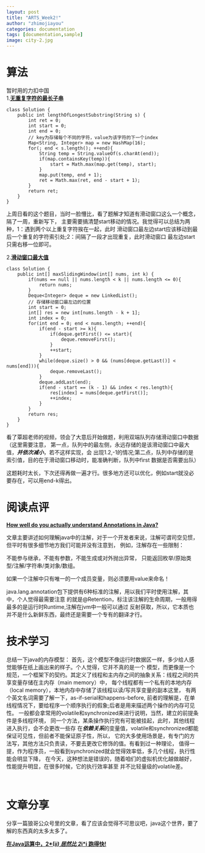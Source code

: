 ```yaml
---
layout: post
title: "ARTS_Week2!"
author: "zhimojiayou"
categories: documentation
tags: [documentation,sample]
image: city-2.jpg
---
```


# 算法
  暂时用的力扣中国<br>
  1.**[无重复字符的最长子串](https://leetcode-cn.com/problems/longest-substring-without-repeating-characters/)**<br>
  ```
  class Solution {
      public int lengthOfLongestSubstring(String s) {
          int ret = 0;
          int start = 0;
          int end = 0;
          // key为存储每个不同的字符，value为该字符的下一个index
          Map<String, Integer> map = new HashMap(16);
          for(; end < s.length(); ++end){
              String temp = String.valueOf(s.charAt(end));
              if(map.containsKey(temp)){
                  start = Math.max(map.get(temp), start);
              }
              map.put(temp, end + 1);
              ret = Math.max(ret, end - start + 1);
          }
          return ret;
      }
  }
  ```
  上周日看的这个题目，当时一脸懵比，看了题解才知道有滑动窗口这么一个概念，隔了一周，重新写下，
  主要需要搞清楚start移动的情况。我觉得可以总结为两种，1：遇到两个以上重复字符挨在一起，此时
  滑动窗口最左边start应该移动到最后一个重复的字符索引处;2：间隔了一段才出现重复，此时滑动窗口
  最左边start只需右移一位即可。
 
 
  2.**[滑动窗口最大值](https://leetcode-cn.com/problems/sliding-window-maximum/submissions/)**
   ``` 
   class Solution {
       public int[] maxSlidingWindow(int[] nums, int k) {
           if(nums == null || nums.length < k || nums.length <= 0){
               return nums;
           }
           Deque<Integer> deque = new LinkedList();
           // 存储移动窗口最左边的位置
           int start = 0;
           int[] res = new int[nums.length - k + 1];
           int index = 0;
           for(int end = 0; end < nums.length; ++end){
               if(end - start >= k){
                   if(deque.getFirst() <= start){
                       deque.removeFirst();
                   }
                   ++start;
               }
               while(deque.size() > 0 && (nums[deque.getLast()] < nums[end])){
                   deque.removeLast();
               }
               deque.addLast(end);
               if(end - start == (k - 1) && index < res.length){
                   res[index] = nums[deque.getFirst()];
                   ++index;
               }
           }
           return res;
       }
   }
   ```
   看了覃超老师的视频，领会了大意后开始做题，利用双端队列存储滑动窗口中数据（这里需要注意，
   第一点，队列中的最左侧，永远存储的是该滑动窗口中最大值，***并依次减小***，若不这样实现，会
   出现1.2,-1的情况;第二点，队列中存储的是索引值，目的在于滑动窗口移动时，能准确判断，队列中first
   数据是否需要出队）
   
   这题耗时太长，下次还得再做一遍才行。很多地方还可以优化，例如start就没必要存在，可以用end-k得出。
   
   
   
   
# 阅读点评
**[How well do you actually understand Annotations in Java?](https://blog.usejournal.com/how-much-do-you-actually-know-about-annotations-in-java-b999e100b929)**

文章主要讲述如何理解java中的注解，对于一个开发者来说，注解可谓司空见惯，但平时有很多细节地方我们可能并没有注意到，
例如，注解存在一些限制：

不能参与继承，不能有参数，不能生成或对外抛出异常，
只能返回枚举/原始类型/注解/字符串/类对象/数组。

如果一个注解中只有唯一的一个成员变量，则必须要用value来命名！

java.lang.annotation包下提供有6种标准的注解，用以我们平时使用注解，其中，个人觉得最需要注意
的就是@Retention，标注该注解的生命周期，一般用得最多的是运行时Runtime,注解在jvm中一般可以通过
反射获取，所以，它本质也并不是什么新鲜东西，最终还是需要一个专有的翻译才行。


# 技术学习
总结一下java的内存模型：
首先，这个模型不像运行时数据区一样，多少给人感觉能够在纸上画出来的样子。个人觉得，它并不真的是一个
模型，而更像是一个规范，一个框架下的契约。其定义了线程和主内存之间的抽象关系：线程之间的共享变量存储在主内存（main memory）中，
每个线程都有一个私有的本地内存（local memory），本地内存中存储了该线程以读/写共享变量的副本这里，
有两个英文名词需要了解一下，as-if-serial和happens-before,
前者的理解是，在单线程情况下，要给程序一个顺序执行的假象;后者是用来描述两个操作的内存可见性。
一般都会拿常用的volatile和synchronized来进行说明，当然，建立的前提条件是多线程环境，
同一个方法，某条操作执行完有可能被挂起，此时，其他线程进入执行，会不会更改一些存
在***依赖关系***的变量值，volatile和synchronized都能保证可见性，但前者不能保证原子性，所以，
它的大多使用场景是，有专门的方法写，其他方法只负责读，不要去更改它修饰的值。有看到过一种理论，
值得一提，作为程序员，一般看到synchronized就会觉得效率低，多几个线程，执行性能会明显下降，
在今天，这种想法是错误的，随着咱们的虚拟机优化越做越好，性能提升明显，在很多时候，它的执行效率甚至
并不比轻量级的volatile差。

<br>

# 文章分享 
   分享一篇狼哥公众号里的文章，看了应该会觉得不可思议吧，java这个世界，要了解的东西真的太多太多了。
   
   **[在Java运算中，2*(i*i) 居然比 2*i*i 跑得快!](https://mp.weixin.qq.com/s/eFvqa0kSPe8ydw1K287h8A)**
  